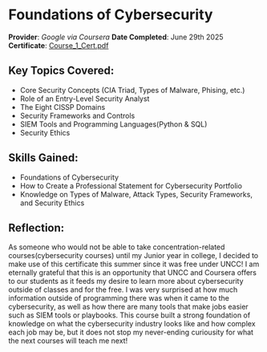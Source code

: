 # Foundations of Cybersecurity

**Provider**: _Google via Coursera_
**Date Completed**: June 29th 2025
**Certificate**: [Course_1_Cert.pdf](https://github.com/user-attachments/files/20971949/Course_1_Cert.pdf)

## Key Topics Covered:
- Core Security Concepts (CIA Triad, Types of Malware, Phising, etc.)
- Role of an Entry-Level Security Analyst
- The Eight CISSP Domains
- Security Frameworks and Controls
- SIEM Tools and Programming Languages(Python & SQL)
- Security Ethics

## Skills Gained:
- Foundations of Cybersecurity
- How to Create a Professional Statement for Cybersecurity Portfolio
- Knowledge on Types of Malware, Attack Types, Security Frameworks, and Security Ethics

## Reflection:
  As someone who would not be able to take concentration-related courses(cybersecurity courses) until my Junior year in college, I decided to make use of this certificate this summer since it was free under UNCC! I am eternally grateful that this is an opportunity that UNCC and Coursera offers to our students as it feeds my desire to learn more about cybersecurity outside of classes and for the free. I was very surprised at how much information outside of programming there was when it came to the cybersecurity, as well as how there are many tools that make jobs easier such as SIEM tools or playbooks. This course built a strong foundation of knowledge on what the cybersecurity industry looks like and how complex each job may be, but it does not stop my never-ending curiousity for what the next courses will teach me next!
